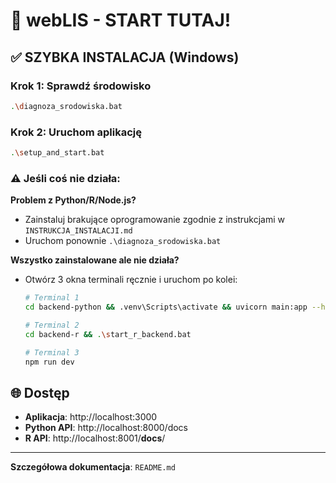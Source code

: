 # 🚀 webLIS - START TUTAJ!

## ✅ SZYBKA INSTALACJA (Windows)

### Krok 1: Sprawdź środowisko

```bash
.\diagnoza_srodowiska.bat
```

### Krok 2: Uruchom aplikację

```bash
.\setup_and_start.bat
```

### ⚠️ Jeśli coś nie działa:

**Problem z Python/R/Node.js?**

- Zainstaluj brakujące oprogramowanie zgodnie z instrukcjami w `INSTRUKCJA_INSTALACJI.md`
- Uruchom ponownie `.\diagnoza_srodowiska.bat`

**Wszystko zainstalowane ale nie działa?**

- Otwórz 3 okna terminali ręcznie i uruchom po kolei:

  ```bash
  # Terminal 1
  cd backend-python && .venv\Scripts\activate && uvicorn main:app --host 0.0.0.0 --port 8000 --reload

  # Terminal 2
  cd backend-r && .\start_r_backend.bat

  # Terminal 3
  npm run dev
  ```

## 🌐 Dostęp

- **Aplikacja**: http://localhost:3000
- **Python API**: http://localhost:8000/docs
- **R API**: http://localhost:8001/**docs**/

---

**Szczegółowa dokumentacja**: `README.md`
